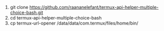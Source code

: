 1) git clone https://github.com/raananelefant/termux-api-helper-multiple-choice-bash.git
2) cd termux-api-helper-multiple-choice-bash
3) cp termux-url-opener /data/data/com.termux/files/home/bin/
